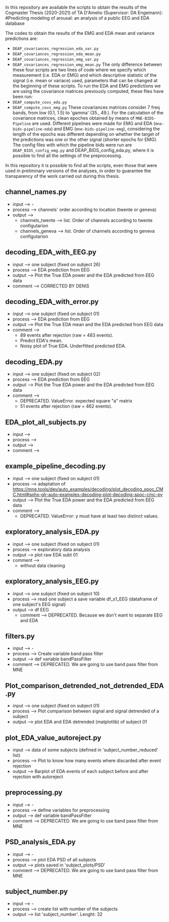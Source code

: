 In this repository are available the scripts to obtain the results of the Cogmaster Thesis (2020-2021) of TA D'Amelio (Supervisor: DA Engemann):
#Predicting modeling of arousal: an analysis of a public EEG and EDA database

The codes to obtain the results of the EMG and EDA mean and variance predictions are:
- `DEAP_covariances_regression_eda_var.py`
- `DEAP_covariances_regression_eda_mean.py`
- `DEAP_covariances_regression_emg_var.py`
- `DEAP_covariances_regression_emg_mean.py`
The only difference between these four scripts are two lines of code where we specify which measurement (i.e. EDA or EMG) and which descriptive statistic of the signal (i.e. mean or variace) used, parameters that can be changed at the beginning of these scripts.
To run the EDA and EMG predictions we are using the covariance matrices previously computed, these files have been run:
- `DEAP_compute_covs_eda.py`
- `DEAP_compute_covs_emg.py`
These covariances matrices consider 7 freq bands, from low (0.1, 1.5) to 'gamma' (35., 49.).
For the calculation of the covariance matrices, clean epoches obtained by means of `MNE-BIDS-Pipeline` are used.
Different pipelines were made for EMG and EDA (`mne-bids-pipeline-eda`) and EMG (`mne-bids-pipeline-emg`), considering the length of the epochs was different depending on whether the target of the predictions was one or the other signal (shorter epochs for EMG).
The config files with which the pipeline bids were run are `DEAP_BIDS_config_emg.py` and DEAP_BIDS_config_eda.py, where it is possible to find all the settings of the preprocessing.

In this repository it is possible to find all the scripts, even those that were used in preliminary versions of the analyses, in order to guarantee the transparency of the work carried out during this thesis.

## channel_names.py
- input   --> -
- process --> channels' order according to location (twente or geneva)
- output  -->
    -   channels_twente --> list. Order of channels according to twente configutarion
    -   channels_geneva --> list. Order of channels according to geneva configutarion

## decoding_EDA_with_EEG.py
- input   --> one subject (fixed on subject 26)
- process --> EDA prediction from EEG
- output  --> Plot the True EDA power and the EDA predicted from EEG data 
- comment --> CORRECTED BY DENIS

## decoding_EDA_with_error.py
- input   --> one subject (fixed on subject 01)
- process --> EDA prediction from EEG
- output  --> Plot the True EDA mean and the EDA predicted from EEG data 
- comment -->
    -    89 events after rejection (raw = 483 events).
    -    Predict EDA's mean. 
    -    Noisy plot of True EDA. Underfitted predicted EDA.

## decoding_EDA.py
- input   --> one subject (fixed on subject 02)
- process --> EDA prediction from EEG
- output  --> Plot the True EDA power and the EDA predicted from EEG data
- comment --> 
    -    DEPRECATED. ValueError. expected square "a" matrix
    -    51 events after rejection (raw = 462 events).

## EDA_plot_all_subjects.py
- input   --> 
- process --> 
- output  --> 
- comment --> 


## example_pipeline_decoding.py
- input   --> one subject (fixed on subject 01)
- process --> adaptation of https://mne.tools/dev/auto_examples/decoding/plot_decoding_spoc_CMC.html#sphx-glr-auto-examples-decoding-plot-decoding-spoc-cmc-py
- output  --> Plot the True EDA power and the EDA predicted from EEG data
- comment --> 
    -    DEPRECATED. ValueError: y must have at least two distinct values.


## exploratory_analysis_EDA.py
- input   --> one subject (fixed on subject 01)
- process --> exploratory data analysis
- output  --> plot raw EDA subt 01
- comment --> 
    -    without data cleaning


## exploratory_analysis_EEG.py
- input   --> one subject (fixed on subject 10)
- process --> read one subject a save variable df_s1_EEG (dataframe of one subject's EEG signal)
- output  --> df EEG
    - comment --> DEPRECATED. Because we don't want to separate EEG and EDA

## filters.py
- input   --> -
- process --> Create variable band pass filter
- output  --> def variable bandPassFilter
- comment --> DEPRECATED. We are going to use band pass filter from MNE 

## Plot_comparison_detrended_not_detrended_EDA.py
- input   --> one subject (fixed on subject 01)
- process --> Plot comparison between signal and signal detrended of a subject
- output  --> plot EDA and EDA detrended (matplotlib) of subject 01

## plot_EDA_value_autoreject.py
- input   --> data of some subjects (defined in 'subject_number_reduced' list)
- process --> Plot to know how many events where discarded after event rejection
- output  --> Barplot of EDA events of each subject before and after rejection with autoreject

## preprocessing.py
- input   --> -
- process --> define variables for preprocessing
- output  --> def variable bandPassFilter
- comment --> DEPRECATED. We are going to use band pass filter from MNE 

## PSD_analysis_EDA.py
- input   --> -
- process --> plot EDA PSD of all subjects 
- output  --> plots saved in 'subject_plots/PSD'
- comment --> DEPRECATED. We are going to use band pass filter from MNE 

## subject_number.py
- input   --> -
- process --> create list with number of the subjects
- output  --> list 'subject_number'. Lenght: 32

